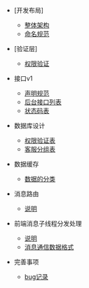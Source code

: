 - [开发布局]
  - [整体架构](dev/framework.md)
  - [命名规范](dev/specification)

- [验证层]
  - [权限验证](validate/auth.md)

- 接口v1
  - [声明规范](api/introduce.md)
  - [后台接口列表](api/list.md)
  - [状态码表](api/status.md)

- 数据库设计
  - [权限验证表](database/auth.md)
  - [客服分组表](database/gmember.md)

- 数据缓存
  - [数据的分类](cache/categary.md)
- 消息路由 
  - [说明](message/route.md)

- 前端消息子线程分发处理
  - [说明](font_end_message/desc.md)
  - [消息通信数据格式](font_end_message/des_format.md)

- 完善事项 
  - [bug记录](plan/bugs.md)
 
